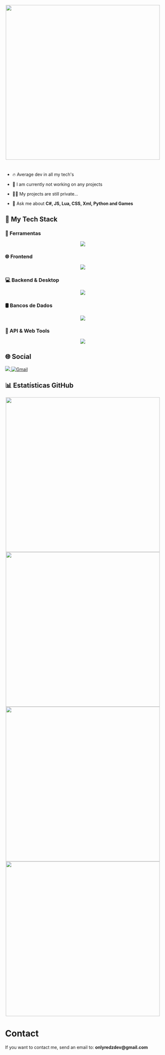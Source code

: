 <p align="center">
  <img src="https://i.imgur.com/X2wK8Dv.png" width="500px">
</p>

<h1 align="center"></h1>


- 🔥 Average dev in all my tech's

- 🔭 I am currently not working on any projects

- 👨‍💻 My projects are still private...

- 💬 Ask me about **C#, JS, Lua, CSS, Xml, Python and Games**

## 🚀 My Tech Stack

### 🧰 Ferramentas
<p align="center">
  <img src="https://skillicons.dev/icons?i=vscode,visualstudio,figma,git" />
</p>

### 🌐 Frontend
<p align="center">
  <img src="https://skillicons.dev/icons?i=html,css,js,react,ts" />
</p>

### 💻 Backend & Desktop
<p align="center">
  <img src="https://skillicons.dev/icons?i=cs,cpp,dotnet,nodejs,electron,lua" />
</p>

### 🛢️ Bancos de Dados
<p align="center">
  <img src="https://skillicons.dev/icons?i=mysql,mongodb,sqlite,postgres" />
</p>

### 🔗 API & Web Tools
<p align="center">
  <img src="https://skillicons.dev/icons?i=postman,swagger" />
</p>


## 🌐 Social

<div>
  <a href="https://discord.com/users/896514062714822696" target="_blank">
    <img src="https://img.shields.io/badge/Discord-5865F2?style=for-the-badge&logo=discord&logoColor=white&labelColor=5865F2&color=5865F2" target="_blank">
  </a>
  <a href="mailto:onlyredzdev@gmail.com">
    <img src="https://img.shields.io/badge/Gmail-ffffff?style=for-the-badge&logo=gmail" alt="Gmail" />
  </a>
</div>

## 📊 Estatísticas GitHub

<div align="center">
  <a href="https://github.com/onlyredz">
    <img src="https://github-readme-stats.vercel.app/api?username=onlyredz&theme=nord&show_icons=true&hide_border=true&count_private=true" width="500" />
  </a>
  <br />
  <img src="https://github-readme-streak-stats.herokuapp.com/?user=onlyredz&theme=nord&hide_border=true" width="500" />
  <br />
  <img src="https://github-readme-stats.vercel.app/api/top-langs/?username=onlyredz&theme=nord&show_icons=true&hide_border=true&layout=compact" width="500" />
  <br />
  <img src="https://github-contributor-stats.vercel.app/api?username=onlyredz&hide=B&theme=nord" width="500" />
</div>




# Contact
<p>If you want to contact me, send an email to: <strong>onlyredzdev@gmail.com</strong></p>
